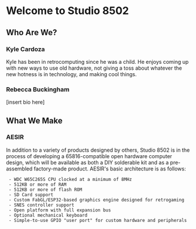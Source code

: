 # Welcome to Studio 8502

## Who Are We?

### Kyle Cardoza

Kyle has been in retrocomputing since he was a child. He enjoys coming up with new ways to use old hardware, not giving a toss about whatever the new hotness is in technology, and making cool things.

### Rebecca Buckingham

[insert bio here]

## What We Make

### AESIR

In addition to a variety of products designed by others, Studio 8502 is in the process of developing a 65816-compatible open hardware computer design, which will be available as both a DIY solderable kit and as a pre-assembled factory-made product. AESIR's basic architecture is as follows:

     - WDC W65C265S CPU clocked at a minimum of 8MHz
     - 512KB or more of RAM
     - 512KB or more of flash ROM
     - SD Card support
     - Custom FabGL/ESP32-based graphics engine designed for retrogaming
     - SNES controller support
     - Open platform with full expansion bus
     - Optional mechanical keyboard
     - Simple-to-use GPIO "user port" for custom hardware and peripherals